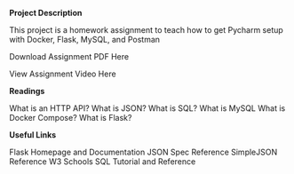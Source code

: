 **Project Description**

This project is a homework assignment to teach how to get Pycharm setup with Docker, Flask, MySQL, and Postman

Download Assignment PDF Here

View Assignment Video Here

**Readings**


What is an HTTP API?
What is JSON?
What is SQL?
What is MySQL
What is Docker Compose?
What is Flask?

**Useful Links**

Flask Homepage and Documentation
JSON Spec Reference
SimpleJSON Reference
W3 Schools SQL Tutorial and Reference
